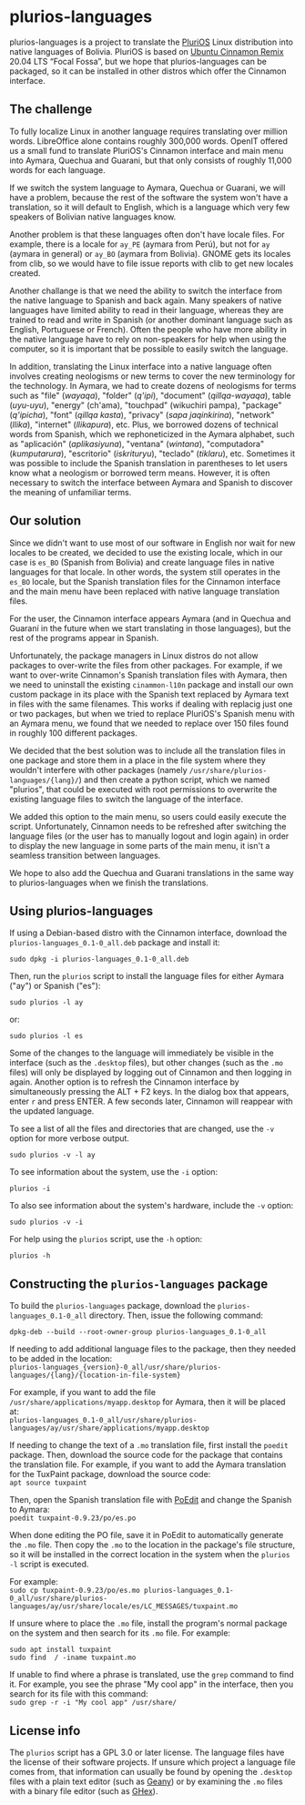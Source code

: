 # plurios-languages

plurios-languages is a project to translate the [PluriOS](https://plurios.openit.dev) Linux distribution 
into native languages of Bolivia. PluriOS is based on [Ubuntu Cinnamon Remix](https://ubuntucinnamon.org/) 
20.04 LTS “Focal Fossa”, but we hope that plurios-languages can be packaged, 
so it can be installed in other distros which offer the Cinnamon interface.  

## The challenge
To fully localize Linux in another language requires translating over million
words. LibreOffice alone contains roughly 300,000 words. OpenIT offered us
a small fund to translate PluriOS's Cinnamon interface and main menu into Aymara, 
Quechua and Guarani, but that only consists of roughly 11,000 words for each 
language.

If we switch the system language to Aymara, Quechua or Guarani, we will have a
problem, because the rest of the software the system won't have a translation, 
so it will default to English, which is a language which very few speakers of 
Bolivian native languages know. 

Another problem is that these languages often don't have locale files. For example, 
there is a locale for `ay_PE` (aymara from Perú), but not for `ay` (aymara in general) 
or `ay_BO` (aymara from Bolivia). GNOME gets its locales from clib, so we would
have to file issue reports with clib to get new locales created. 

Another challange is that we need the ability to switch the interface from the
native language to Spanish and back again. Many speakers of native languages have
limited ability to read in their language, whereas they are trained to read and write
in Spanish (or another dominant language such as English, Portuguese or French). 
Often the people who have more ability in the native language have to rely on
non-speakers for help when using the computer, so it is important that be possible
to easily switch the language. 

In addition, translating the Linux interface into a native language often involves 
creating neologisms or new terms to cover the new terminology for the technology. 
In Aymara, we had to create dozens of neologisms for terms such as "file" (*wayaqa*), 
"folder" (*q'ipi*), "document" (*qillqa-wayaqa*), table (*uyu-uyu*), "energy" (ch'ama), 
"touchpad" (wikuchiri pampa), "package" (*q'ipicha*), "font" (*qillqa kasta*), "privacy" 
(*sapa jaqinkirina*), "network" (*llika*), "internet" (*llikapura*), etc. Plus, we 
borrowed dozens of technical words from Spanish, which we rephoneticized in the 
Aymara alphabet, such as "aplicación" (*aplikasiyuna*), "ventana" (*wintana*), 
"computadora" (*kumputarura*), "escritorio" (*iskrituryu*), "teclado" (*tiklaru*), 
etc. Sometimes it was possible to include the Spanish translation in parentheses
to let users know what a neologism or borrowed term means. However, it is often
necessary to switch the interface between Aymara and Spanish to discover the meaning
of unfamiliar terms.

## Our solution
Since we didn't want to use most of our software in English nor wait for new locales to be 
created, we decided to use the existing locale, which in our case is `es_BO` 
(Spanish from Bolivia) and create language files in native languages for that locale.
In other words, the system still operates in the `es_BO` locale, but the
Spanish translation files for the Cinnamon interface and the main menu have been 
replaced with native language translation files. 

For the user, the Cinnamon interface appears Aymara (and in Quechua and Guaraní 
in the future when we start translating in those languages), but the rest of the
programs appear in Spanish. 

Unfortunately, the package managers in Linux distros do not allow packages
to over-write the files from other packages. For example, if we want to over-write
Cinnamon's Spanish translation files with Aymara, then we need to uninstall the
existing `cinammon-l10n` package and install our own custom package in its place 
with the Spanish text replaced by Aymara text in files with the same filenames.
This works if dealing with replacig just one or two packages, but when we tried 
to replace PluriOS's Spanish menu with an Aymara menu, we found that we needed to
replace over 150 files found in roughly 100 different packages.

We decided that the best solution was to include all the translation files in one
package and store them in a place in the file system where they wouldn't interfere
with other packages (namely `/usr/share/plurios-languages/{lang}/`) and then create 
a python script, which we named "plurios", that could be executed with root permissions
to overwrite the existing language files to switch the language of the interface.

We added this option to the main menu, so users could easily execute the script. 
Unfortunately, Cinnamon needs to be refreshed after switching the language files 
(or the user has to manually logout and login again) in order to display the new 
language in some parts of the main menu, it isn't a seamless transition between
languages. 

We hope to also add the Quechua and Guarani translations in the same way to plurios-languages
when we finish the translations.

## Using plurios-languages

If using a Debian-based distro with the Cinnamon interface, download the 
`plurios-languages_0.1-0_all.deb` package and install it:

`sudo dpkg -i plurios-languages_0.1-0_all.deb`

Then, run the `plurios` script to install the language files for either Aymara ("ay")
or Spanish ("es"):

`sudo plurios -l ay`

or:

`sudo plurios -l es`

Some of the changes to the language will immediately be visible in the interface 
(such as the `.desktop` files), but other changes (such as the `.mo` files) will
only be displayed by logging out of Cinnamon and then logging in again. Another option
is to refresh the Cinnamon interface by simultaneously pressing the ALT + F2 keys.
In the dialog box that appears, enter `r` and press ENTER. A few seconds later,
Cinnamon will reappear with the updated language.

To see a list of all the files and directories that are changed, use the `-v` option
for more verbose output. 

`sudo plurios -v -l ay`


To see information about the system, use the `-i` option:

`plurios -i`

To also see information about the system's hardware, include the `-v` option:

`sudo plurios -v -i`

For help using the `plurios` script, use the `-h` option:    

`plurios -h`

## Constructing the `plurios-languages` package

To build the `plurios-languages` package, download the `plurios-languages_0.1-0_all` 
directory. Then, issue the following command:

`dpkg-deb --build --root-owner-group plurios-languages_0.1-0_all`

If needing to add additional language files to the package, then they needed to
be added in the location:  
`plurios-languages_{version}-0_all/usr/share/plurios-languages/{lang}/{location-in-file-system}`

For example, if you want to add the file `/usr/share/applications/myapp.desktop`
for Aymara, then it will be placed at:  
`plurios-languages_0.1-0_all/usr/share/plurios-languages/ay/usr/share/applications/myapp.desktop`

If needing to change the text of a `.mo` translation file, first install the `poedit` package.
Then, download the source code for the package that contains the translation file.
For example, if you want to add the Aymara translation for the TuxPaint package, 
download the source code:  
`apt source tuxpaint`
  
Then, open the Spanish translation file with [PoEdit](https://poedit.net) and change the Spanish to Aymara:  
`poedit tuxpaint-0.9.23/po/es.po`

When done editing the PO file, save it in PoEdit to automatically generate the `.mo` file. 
Then copy the `.mo` to the location in the package's file structure, so it will 
be installed in the correct location in the system when the `plurios -l` script is executed.

For example:  
`sudo cp tuxpaint-0.9.23/po/es.mo plurios-languages_0.1-0_all/usr/share/plurios-languages/ay/usr/share/locale/es/LC_MESSAGES/tuxpaint.mo`

If unsure where to place the `.mo` file, install the program's normal package on the
system and then search for its `.mo` file. For example:  
```
sudo apt install tuxpaint
sudo find  / -iname tuxpaint.mo
```

If unable to find where a phrase is translated, use the `grep` command to find it. 
For example, you see the phrase "My cool app" in the interface, then you search
for its file with this command:  
`sudo grep -r -i "My cool app" /usr/share/`

## License info ##

The `plurios` script has a GPL 3.0 or later license. The language files have the
license of their software projects. If unsure which project a language file comes from, 
that information can usually be found by opening the `.desktop` files with a plain text editor
(such as [Geany](https://www.geany.org)) or by examining the `.mo` files with a binary 
file editor (such as [GHex](https://wiki.gnome.org/Apps/Ghex)).

